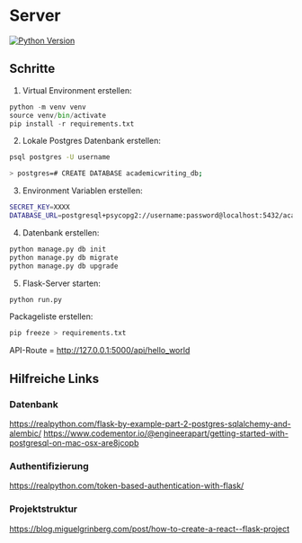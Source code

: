 # Server

[![Python Version](https://img.shields.io/badge/Python-3.9-blue)](https://img.shields.io/badge/Python-3.9-blue)

## Schritte

1. Virtual Environment erstellen:

```python
python -m venv venv
source venv/bin/activate
pip install -r requirements.txt
```

2. Lokale Postgres Datenbank erstellen:
```bash
psql postgres -U username

> postgres=# CREATE DATABASE academicwriting_db;
```

3. Environment Variablen erstellen:

```bash
SECRET_KEY=XXXX
DATABASE_URL=postgresql+psycopg2://username:password@localhost:5432/academicwriting_db
```

4. Datenbank erstellen:

```bash
python manage.py db init 
python manage.py db migrate
python manage.py db upgrade
```

5. Flask-Server starten: 

```bash
python run.py
```

Packageliste erstellen:

```python
pip freeze > requirements.txt
```

API-Route = http://127.0.0.1:5000/api/hello_world




## Hilfreiche Links

### Datenbank 

https://realpython.com/flask-by-example-part-2-postgres-sqlalchemy-and-alembic/
https://www.codementor.io/@engineerapart/getting-started-with-postgresql-on-mac-osx-are8jcopb


### Authentifizierung 

https://realpython.com/token-based-authentication-with-flask/

### Projektstruktur

https://blog.miguelgrinberg.com/post/how-to-create-a-react--flask-project
